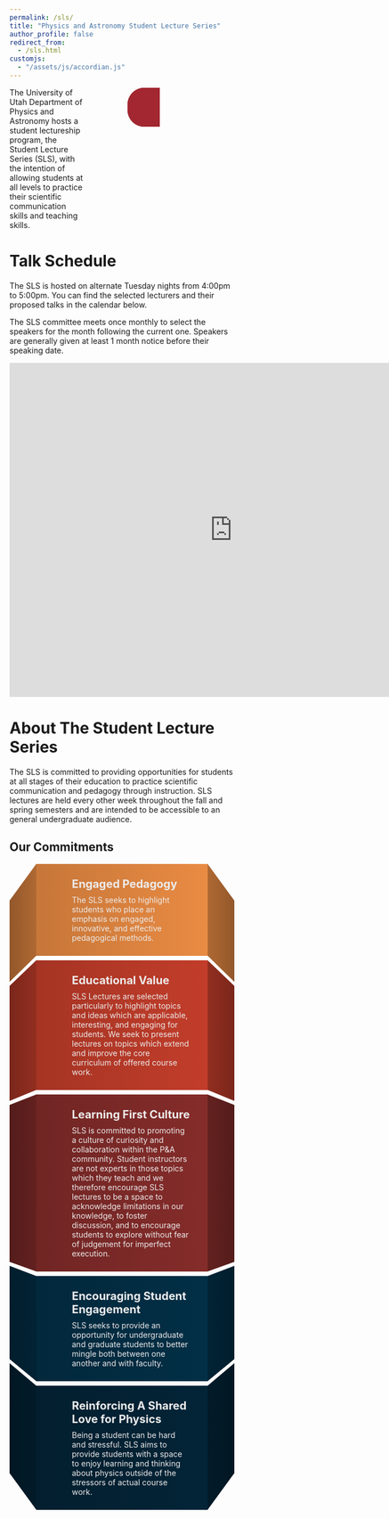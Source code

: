 ```yaml
---
permalink: /sls/
title: "Physics and Astronomy Student Lecture Series"
author_profile: false
redirect_from: 
  - /sls.html
customjs:
  - "/assets/js/accordian.js"
---
```


<style>
@import url('https://pro.fontawesome.com/releases/v6.0.0-beta1/css/all.css');
@import url('https://fonts.googleapis.com/css2?family=Roboto:wght@400;700&display=swap');

ul{
  width: min(100%, 60rem);
  overflow: hidden;
  margin-inline: auto;
  padding-inline: clamp(1rem, 5vw, 4rem);
  list-style: none;
  perspective: 1000px;
  display: grid;
  row-gap: 0.5rem;
}
ul li.card{
  position: relative;
  padding-block: 1.5rem;
  padding-inline: 2rem;
  background-color: var(--bg-color);
  background-image: linear-gradient(to right, rgb(0 0 0 / .15), transparent);
  transform-style: preserve-3d;
  color: var(--color);
  
  display: grid;
  grid-template: 'icon' 'title' 'content';
  row-gap: 0.5rem;
  column-gap: 2rem;
}
ul li.card::before, ul li.card::after {
  --side-rotate: 60deg;
  content: "";
  position: absolute;
  top: 0;
  height: 100%;
  width: 100%;
  transform-origin: calc(50% - (50% * var(--ry))) 50%  ;
  transform: rotateY(calc(var(--side-rotate) * var(--ry)));
  background-color: inherit;
  background-image: linear-gradient(calc(90deg * var(--ry)), rgb(0 0 0 / .25), rgb(0 0 0 / .5));  
}
ul li.card::before {--ry: -1; right: 100% }
ul li.card::after {--ry: 1; left: 100% }

ul li.card .icon {
  grid-area: icon;
  display: grid;
  place-items: center;
}
ul li.card .icon i {
  font-size: 2rem;
}
ul li.card .title{
  grid-area: title;
  font-size: 1.25rem;
  font-weight: 700;
  text-align: center;
}
ul li.card .content{
  grid-area: content;
}

@media (min-width: 30rem){
  ul li.card {
    grid-template: 'icon title' 'icon content';
    text-align: left;
  }
  ul li.card .title { text-align: left }
}
    * {
  box-sizing: border-box;
}

:root {
  --background: #E5FFB3;
  --background-accent: #DBF8A3;
  --background-accent-2: #BDE66E;
  --light: #a22731;
  --dark: #45181f;
  --text: #FFFFFF;
}


button {
  display: block;
  cursor: pointer;
  outline: none;
  border: none;
  background-color: var(--light);
  width: 400px;
  height: 70px;
  border-radius: 30px;
  font-size: 1.5rem;
  font-weight: 600;
  color: var(--text);
  background-size: 100% 100%;
  box-shadow: 0 0 0 7px var(--light) inset;
  margin-bottom: 15px;
}

button:hover {
  background-image: linear-gradient(
    145deg,
    transparent 10%,
    var(--dark) 10% 20%,
    transparent 20% 30%,
    var(--dark) 30% 40%,
    transparent 40% 50%,
    var(--dark) 50% 60%,
    transparent 60% 70%,
    var(--dark) 70% 80%,
    transparent 80% 90%,
    var(--dark) 90% 100%
  );
  animation: background 3s linear infinite;
}

@keyframes background {
  0% {
    background-position: 0 0;
  }
  100% {
    background-position: 400px 0;
  }
}
</style>

<div class="row" style="column-count: 2;max-height: 1000px; break-inside: avoid;column-gap: 20px">
<div class="column" style="width:70%;break-inside: avoid;align-content: center">
The University of Utah Department of Physics and Astronomy hosts a student lectureship program, the Student Lecture Series (SLS), 
with the intention of allowing students at all levels to practice their
scientific communication skills and teaching skills.
</div>
<div class="column" style="width:30%; break-inside: avoid;align-content: center">
<button onclick="window.location.href='https://forms.gle/DJqZRwL2nUoDDgqc9';">
      Submit a Proposal
    </button>
</div>
</div>

# Talk Schedule

The SLS is hosted on alternate Tuesday nights from 4:00pm to 5:00pm. You can find the selected lecturers and their proposed
talks in the calendar below.

The SLS committee meets once monthly to select the speakers for the month following the current one. Speakers are generally given at least 1 month notice before their speaking date.

<iframe src="https://calendar.google.com/calendar/embed?src=c_5bcefeecf034030f62660e05b25be644fdc40f5cd003453944074dc9c8e2f689%40group.calendar.google.com&ctz=America%2FDenver" style="border: 0" width="800" height="600" frameborder="0" scrolling="no"></iframe>


# About The Student Lecture Series

The SLS is committed to providing opportunities for students at all stages of their education to practice scientific communication and pedagogy
through instruction. SLS lectures are held every other week throughout the fall and spring semesters and are intended to be accessible 
to an general undergraduate audience. 

## Our Commitments
<ul>
  <li class="card" style="--color:#ececec; --bg-color:#E98B43">
    <div class="icon"><i class="fa-solid fa-house"></i></div>
    <div class="title">Engaged Pedagogy</div>
    <div class="content">The SLS seeks to highlight students who place an emphasis on engaged, innovative, and effective pedagogical methods.</div>
  </li>
  <li class="card" style="--color:#ececec; --bg-color:#C23D2A">
    <div class="icon"><i class="fa-solid fa-gear"></i></div>
    <div class="title">Educational Value</div>
    <div class="content">SLS Lectures are selected particularly to highlight topics and ideas which are applicable, interesting, and engaging for students. We seek to present
lectures on topics which extend and improve the core curriculum of offered course work.</div>
  </li>
  <li class="card" style="--color:#ececec; --bg-color:#842C2A">
    <div class="icon"><i class="fa-solid fa-magnifying-glass"></i></div>
    <div class="title">Learning First Culture</div>
    <div class="content">SLS is committed to promoting a culture of curiosity and collaboration within the P&A community. Student instructors are not experts in
    those topics which they teach and we therefore encourage SLS lectures to be a space to acknowledge limitations in our knowledge, to foster discussion, and
    to encourage students to explore without fear of judgement for imperfect execution.
</div>
  </li>
  <li class="card" style="--color:#ececec; --bg-color:#022F46">
    <div class="icon"><i class="fa-solid fa-chart-column"></i></div>
    <div class="title">Encouraging Student Engagement</div>
    <div class="content">SLS seeks to provide an opportunity for undergraduate and graduate students to better mingle both between one another and with faculty.</div>
  </li>
  <li class="card" style="--color:#ececec; --bg-color:#032437">
    <div class="icon"><i class="fa-solid fa-circle-star"></i></div>
    <div class="title">Reinforcing A Shared Love for Physics</div>
    <div class="content">Being a student can be hard and stressful. SLS aims to provide students with a space to enjoy learning and thinking about physics outside of the
stressors of actual course work.</div>
  </li>
</ul>
<br>
<br>

